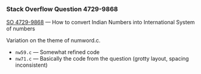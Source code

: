 ### Stack Overflow Question 4729-9868

[SO 4729-9868](https://stackoverflow.com/q/47299868) &mdash;
How to convert Indian Numbers into International System of numbers

Variation on the theme of numword.c.

* `nw59.c` — Somewhat refined code
* `nw71.c` — Basically the code from the question (grotty layout, spacing inconsistent)
